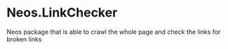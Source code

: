 # Neos.LinkChecker
Neos package that is able to crawl the whole page and check the links for broken links
